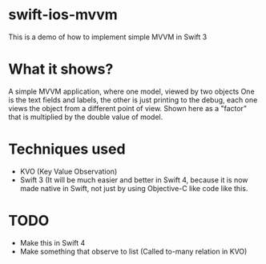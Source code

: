 # swift-ios-mvvm
This is a demo of how to implement simple MVVM in Swift 3

# What it shows?
A simple MVVM application, where one model, viewed by two objects
One is the text fields and labels, the other is just printing to
the debug, each one views the object from a different point of view.
Shown here as a "factor" that is multiplied by the double value of
model.

# Techniques used
- KVO (Key Value Observation)
- Swift 3 (It will be much easier and better in Swift 4, because
it is now made native in Swift, not just by using Objective-C like
code like this.

# TODO
- Make this in Swift 4
- Make something that observe to list (Called to-many relation in KVO)
